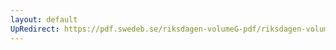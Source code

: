 ```yaml
---
layout: default
UpRedirect: https://pdf.swedeb.se/riksdagen-volumeG-pdf/riksdagen-volumeG-pdf/data/1971/reg_1971__reg_02/reg_1971__reg_02_0053.pdf
---
```

